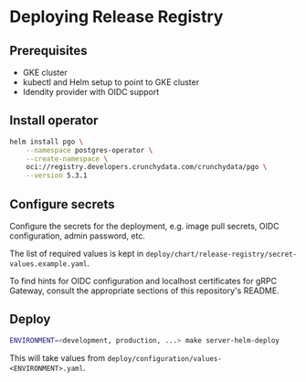 # Deploying Release Registry

## Prerequisites

- GKE cluster
- kubectl and Helm setup to point to GKE cluster
- Idendity provider with OIDC support

## Install operator

```bash
helm install pgo \
    --namespace postgres-operator \
    --create-namespace \
    oci://registry.developers.crunchydata.com/crunchydata/pgo \
    --version 5.3.1
```

## Configure secrets

Configure the secrets for the deployment, e.g. image pull secrets, OIDC configuration, admin password, etc.

The list of required values is kept in `deploy/chart/release-registry/secret-values.example.yaml`.

To find hints for OIDC configuration and localhost certificates for gRPC Gateway, consult the appropriate sections of this repository's README.

## Deploy

```bash
ENVIRONMENT=<development, production, ...> make server-helm-deploy
```

This will take values from `deploy/configuration/values-<ENVIRONMENT>.yaml`.
